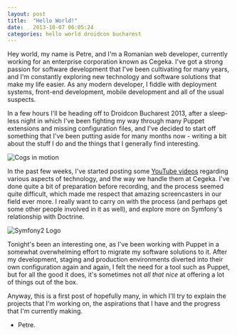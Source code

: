 ```yaml
---
layout: post
title:  "Hello World!"
date:   2013-10-07 06:05:24
categories: hello world droidcon bucharest
---
```


Hey world, my name is Petre, and I'm a Romanian web developer, currently working for an enterprise corporation known as Cegeka. I've got a strong passion for software development that I've been cultivating for many years, and I'm constantly exploring new technology and software solutions that make my life easier. As any modern developer, I fiddle with deployment systems, front-end development, mobile development and all of the usual suspects.

In a few hours I'll be heading off to Droidcon Bucharest 2013, after a sleep-less night in which I've been fighting my way through many Puppet extensions and missing configuration files, and I've decided to start off something that I've been putting aside for many months now - writing a bit about the stuff I do and the things that I generally find interesting.

![Cogs in motion](http://fc09.deviantart.net/fs37/f/2008/262/9/c/Cogs_and_Wheels_by_kuzy62.jpg)

In the past few weeks, I've started posting some [YouTube videos][youtube-channel] regarding various aspects of technology, and the way we handle them at Cegeka. I've done quite a bit of preparation before recording, and the process seemed quite difficult, which made me respect that amazing screencasters in our field ever more. I really want to carry on with the process (and perhaps get some other people involved in it as well), and explore more on Symfony's relationship with Doctrine.

![Symfony2 Logo](http://symfony.com/logos/symfony_white_02.png?v=3)

Tonight's been an interesting one, as I've been working with Puppet in a somewhat overwhelming effort to migrate my software solutions to it. After my development, staging and production environments diverted into their own configuration again and again, I felt the need for a tool such as Puppet, but for all the good it does, it's sometimes not _all that nice_ at offering a lot of things out of the box. 

Anyway, this is a first post of hopefully many, in which I'll try to explain the projects that I'm working on, the aspirations that I have and the progress that I'm currently making.

- Petre.


[youtube-channel]: http://www.youtube.com/user/patrascpetre